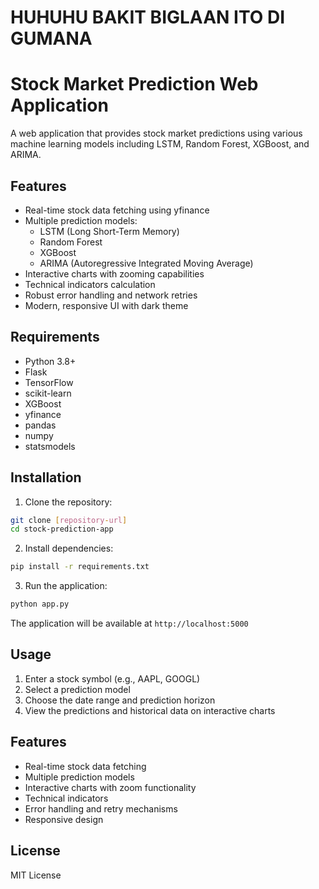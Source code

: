 # HUHUHU BAKIT BIGLAAN ITO DI GUMANA 


# Stock Market Prediction Web Application

A web application that provides stock market predictions using various machine learning models including LSTM, Random Forest, XGBoost, and ARIMA.

## Features

- Real-time stock data fetching using yfinance
- Multiple prediction models:
  - LSTM (Long Short-Term Memory)
  - Random Forest
  - XGBoost
  - ARIMA (Autoregressive Integrated Moving Average)
- Interactive charts with zooming capabilities
- Technical indicators calculation
- Robust error handling and network retries
- Modern, responsive UI with dark theme

## Requirements

- Python 3.8+
- Flask
- TensorFlow
- scikit-learn
- XGBoost
- yfinance
- pandas
- numpy
- statsmodels

## Installation

1. Clone the repository:
```bash
git clone [repository-url]
cd stock-prediction-app
```

2. Install dependencies:
```bash
pip install -r requirements.txt
```

3. Run the application:
```bash
python app.py
```

The application will be available at `http://localhost:5000`

## Usage

1. Enter a stock symbol (e.g., AAPL, GOOGL)
2. Select a prediction model
3. Choose the date range and prediction horizon
4. View the predictions and historical data on interactive charts

## Features

- Real-time stock data fetching
- Multiple prediction models
- Interactive charts with zoom functionality
- Technical indicators
- Error handling and retry mechanisms
- Responsive design

## License

MIT License 

